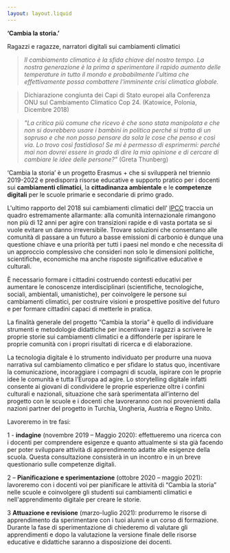 ```yaml
---
layout: layout.liquid
---
```

**‘Cambia la storia.’**

Ragazzi e ragazze, narratori digitali sui cambiamenti climatici

>_Il cambiamento climatico è la sfida chiave del nostro tempo. La nostra generazione è la prima a sperimentare il rapido aumento delle temperature in tutto il mondo e probabilmente l'ultima che effettivamente possa combattere l'imminente crisi climatica globale._

>Dichiarazione congiunta dei Capi di Stato europei alla Conferenza ONU sul Cambiamento Climatico Cop 24.
(Katowice, Polonia, Dicembre 2018)

>_"La critica più comune che ricevo è che sono stata manipolata e che non si dovrebbero usare i bambini in politica perché si tratta di un sopruso e che non posso pensare da sola le cose che penso e così via. Lo trovo così fastidioso! Se mi è permesso di esprimermi: perché mai non dovrei essere in grado di dire la mia opinione e di cercare di cambiare le idee delle persone?"_
(Greta Thunberg)

‘Cambia la storia’ è un progetto Erasmus + che si svilupperà nel triennio 2019-2022 e predisporrà risorse educative e supporto pratico per i docenti sui **cambiamenti climatici**, la **cittadinanza ambientale** e le **competenze digitali** per le scuole primarie e secondarie di primo grado.

L'ultimo rapporto del 2018 sui cambiamenti climatici dell' [IPCC](https://www.ipcc.ch/) traccia un quadro estremamente allarmante: alla comunità internazionale rimangono non più di 12 anni per agire con transizioni rapide e di vasta portata se si vuole evitare un danno irreversibile. Trovare soluzioni che consentano alle comunità di passare a un futuro a basse emissioni di carbonio è dunque una questione chiave e una priorità per tutti i paesi nel mondo e che necessita di un approccio complessivo che consideri non solo le dimensioni politiche, scientifiche, economiche ma anche risposte significative educative e culturali.

È necessario formare i cittadini costruendo contesti educativi per aumentare le conoscenze interdisciplinari (scientifiche, tecnologiche, sociali, ambientali, umanistiche), per coinvolgere le persone sui cambiamenti climatici, per costruire visioni e prospettive positive del futuro e per formare cittadini capaci di metterle in pratica.

La finalità generale del progetto “Cambia la storia” è quello di individuare strumenti e metodologie didattiche per incentivare i ragazzi a scrivere le proprie storie sui cambiamenti climatici e a diffonderle per ispirare le proprie comunità con i propri risultati di ricerca e di elaborazione.

La tecnologia digitale è lo strumento individuato per produrre una nuova narrativa sul cambiamento climatico e per sfidare lo status quo, incentivare la comunicazione, incoraggiare i compagni di scuola, ispirare con le proprie idee le comunità e tutta l’Europa ad agire. Lo storytelling digitale infatti consente ai giovani di condividere le proprie esperienze oltre i confini culturali e nazionali, situazione che sarà sperimentata all’interno del progetto con le scuole e i docenti che lavoreranno con noi provenienti dalla nazioni partner del progetto in Turchia, Ungheria, Austria e Regno Unito.

Lavoreremo in tre fasi:

1 - **indagine** (novembre 2019 – Maggio 2020): effettueremo una ricerca con i docenti per comprendere esigenze e quanto attualmente si sta già facendo per poter sviluppare attività di apprendimento adatte alle esigenze della scuola. Questa consultazione consisterà in un incontro e in un breve questionario sulle competenze digitali.

2 – **Pianificazione e sperimentazione** (ottobre 2020 – maggio 2021): lavoreremo con i docenti voi per pianificare le attività di “Cambia la storia” nelle scuole e coinvolgere gli studenti sui cambiamenti climatici e nell'apprendimento digitale per creare le storie.

3 **Attuazione e revisione** (marzo-luglio 2021): produrremo le risorse di apprendimento da sperimentare con i tuoi alunni e un corso di formazione. Durante la fase di sperimentazione di chiederemo di valutare gli apprendimenti e dopo la valutazione la versione finale delle risorse educative e didattiche saranno a disposizione dei docenti.